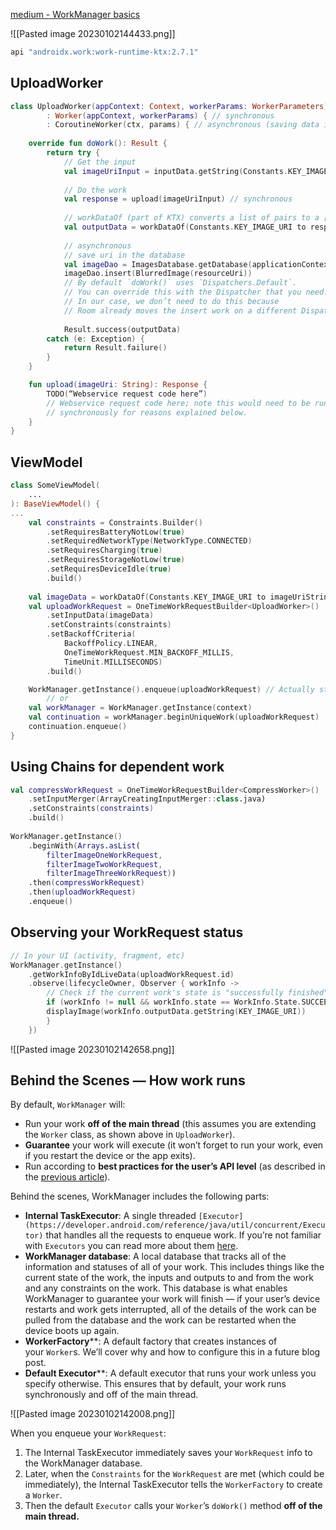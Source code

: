 [medium - WorkManager basics](https://medium.com/androiddevelopers/workmanager-basics-beba51e94048)

![[Pasted image 20230102144433.png]]

```kotlin
api "androidx.work:work-runtime-ktx:2.7.1"
```

## UploadWorker 
```kotlin
class UploadWorker(appContext: Context, workerParams: WorkerParameters)
		: Worker(appContext, workerParams) { // synchronous
		: CoroutineWorker(ctx, params) { // asynchronous (saving data in the database or doing network requests)
		
	override fun doWork(): Result {
		return try {
			// Get the input
			val imageUriInput = inputData.getString(Constants.KEY_IMAGE_URI)
			
			// Do the work
			val response = upload(imageUriInput) // synchronous
			
			// workDataOf (part of KTX) converts a list of pairs to a [Data] object.
			val outputData = workDataOf(Constants.KEY_IMAGE_URI to response.body().data.link)
			
			// asynchronous
			// save uri in the database 
			val imageDao = ImagesDatabase.getDatabase(applicationContext).blurredImageDao()
			imageDao.insert(BlurredImage(resourceUri))
			// By default `doWork()` uses `Dispatchers.Default`. 
			// You can override this with the Dispatcher that you need. 
			// In our case, we don’t need to do this because 
			// Room already moves the insert work on a different Dispatcher. 
			
			Result.success(outputData)
		catch (e: Exception) {
			return Result.failure()
		}
	}

	fun upload(imageUri: String): Response {
		TODO(“Webservice request code here”)
		// Webservice request code here; note this would need to be run
		// synchronously for reasons explained below.
	}
}
```

## ViewModel
```kotlin
class SomeViewModel(
	...
): BaseViewModel() {
...
	val constraints = Constraints.Builder()
		.setRequiresBatteryNotLow(true)
		.setRequiredNetworkType(NetworkType.CONNECTED)
		.setRequiresCharging(true)
		.setRequiresStorageNotLow(true)
		.setRequiresDeviceIdle(true)
		.build()
		
	val imageData = workDataOf(Constants.KEY_IMAGE_URI to imageUriString)
	val uploadWorkRequest = OneTimeWorkRequestBuilder<UploadWorker>()
		.setInputData(imageData)
		.setConstraints(constraints)
		.setBackoffCriteria(
			BackoffPolicy.LINEAR,
			OneTimeWorkRequest.MIN_BACKOFF_MILLIS,
			TimeUnit.MILLISECONDS)
		.build()

	WorkManager.getInstance().enqueue(uploadWorkRequest) // Actually start the work
		// or
	val workManager = WorkManager.getInstance(context)
	val continuation = workManager.beginUniqueWork(uploadWorkRequest)
	continuation.enqueue()
}
```

## Using Chains for dependent work
```kotlin
val compressWorkRequest = OneTimeWorkRequestBuilder<CompressWorker>()
	.setInputMerger(ArrayCreatingInputMerger::class.java)
	.setConstraints(constraints)
	.build()
	
WorkManager.getInstance()
	.beginWith(Arrays.asList(
		filterImageOneWorkRequest,
		filterImageTwoWorkRequest,
		filterImageThreeWorkRequest))
	.then(compressWorkRequest)
	.then(uploadWorkRequest)
	.enqueue()
```

## Observing your WorkRequest status
```kotlin
// In your UI (activity, fragment, etc)
WorkManager.getInstance()
	.getWorkInfoByIdLiveData(uploadWorkRequest.id)
	.observe(lifecycleOwner, Observer { workInfo ->
		// Check if the current work's state is "successfully finished"
		if (workInfo != null && workInfo.state == WorkInfo.State.SUCCEEDED) {
		displayImage(workInfo.outputData.getString(KEY_IMAGE_URI))
		}
	})
```

![[Pasted image 20230102142658.png]]

## Behind the Scenes — How work runs
By default, `WorkManager` will:
-   Run your work **off of the main thread** (this assumes you are extending the `Worker` class, as shown above in `UploadWorker`).
-   **Guarantee** your work will execute (it won’t forget to run your work, even if you restart the device or the app exits).
-   Run according to **best practices for the user’s API level** (as described in the [previous article](https://medium.com/androiddevelopers/introducing-workmanager-2083bcfc4712)).

Behind the scenes, WorkManager includes the following parts:
-   **Internal TaskExecutor**: A single threaded `[Executor](https://developer.android.com/reference/java/util/concurrent/Executor)` that handles all the requests to enqueue work. If you’re not familiar with `Executors` you can read more about them [here](https://developer.android.com/reference/java/util/concurrent/Executor).
-   **WorkManager database**: A local database that tracks all of the information and statuses of all of your work. This includes things like the current state of the work, the inputs and outputs to and from the work and any constraints on the work. This database is what enables WorkManager to guarantee your work will finish — if your user’s device restarts and work gets interrupted, all of the details of the work can be pulled from the database and the work can be restarted when the device boots up again.
-   **WorkerFactory****: A default factory that creates instances of your `Worker`s. We’ll cover why and how to configure this in a future blog post.
-   **Default Executor****: A default executor that runs your work unless you specify otherwise. This ensures that by default, your work runs synchronously and off of the main thread.

![[Pasted image 20230102142008.png]]

When you enqueue your `WorkRequest`:
1.  The Internal TaskExecutor immediately saves your `WorkRequest` info to the WorkManager database.
2.  Later, when the `Constraints` for the `WorkRequest` are met (which could be immediately), the Internal TaskExecutor tells the `WorkerFactory` to create a `Worker`.
3.  Then the default `Executor` calls your `Worker`’s `doWork()` method **off of the main thread.**
